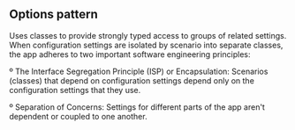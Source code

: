 ## Options pattern 
Uses classes to provide strongly typed access to groups of related settings. When configuration settings are isolated by scenario into separate classes, the app adheres to two important software engineering principles:

º The Interface Segregation Principle (ISP) or Encapsulation: Scenarios (classes) that depend on configuration settings depend only on the configuration settings that they use.

º Separation of Concerns: Settings for different parts of the app aren't dependent or coupled to one another.
